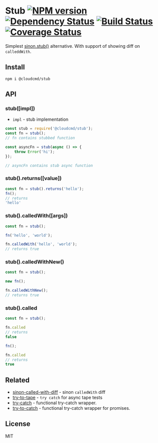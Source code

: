 # Stub [![NPM version][NPMIMGURL]][NPMURL] [![Dependency Status][DependencyStatusIMGURL]][DependencyStatusURL] [![Build Status][BuildStatusIMGURL]][BuildStatusURL] [![Coverage Status][CoverageIMGURL]][CoverageURL]

[NPMIMGURL]:                https://img.shields.io/npm/v/@cloudcmd/stub.svg?style=flat&longCache=true
[BuildStatusIMGURL]:        https://img.shields.io/travis/cloudcmd/stub/master.svg?style=flat&longCache=true
[DependencyStatusIMGURL]:   https://img.shields.io/david/cloudcmd/stub.svg?style=flat&longCache=true
[NPMURL]:                   https://npmjs.org/package/@cloudcmd/stub "npm"
[BuildStatusURL]:           https://travis-ci.org/cloudcmd/stub  "Build Status"
[DependencyStatusURL]:      https://david-dm.org/cloudcmd/stub "Dependency Status"

[CoverageURL]:              https://coveralls.io/github/cloudcmd/stub?branch=master
[CoverageIMGURL]:           https://coveralls.io/repos/cloudcmd/stub/badge.svg?branch=master&service=github

Simplest [sinon.stub()](https://sinonjs.org/) alternative. With support of showing diff on `calleddWith`.

## Install

```
npm i @cloudcmd/stub
```


## API

### stub([impl])

- `impl` - stub implementation

```js
const stub = require('@cloudcmd/stub');
const fn = stub();
// fn contains stubbed function

const asyncFn = stub(async () => {
    throw Error('hi');
});

// asyncFn contains stub async function
```

### stub().returns([value])

```js
const fn = stub().returns('hello');
fn();
// returns
'hello'
```

### stub().calledWith([args])

```js
const fn = stub();

fn('hello', 'world');

fn.calledWith('hello', 'world');
// returns true
```

### stub().calledWithNew()

```js
const fn = stub();

new fn();

fn.calledWithNew();
// returns true
```

### stub().called

```js
const fn = stub();

fn.called
// returns
false

fn();

fn.called
// returns
true
```

## Related

- [sinon-called-with-diff](https://github.com/coderaiser/sinon-called-with-diff) - sinon `calledWith` diff
- [try-to-tape](https://github.com/coderaiser/try-to-tape) - `try catch` for async tape tests
- [try-catch](https://github.com/coderaiser/try-catch "TryCatch") - functional try-catch wrapper.
- [try-to-catch](https://github.com/coderaiser/try-to-catch "TryToCatch") - functional try-catch wrapper for promises.

## License

MIT


